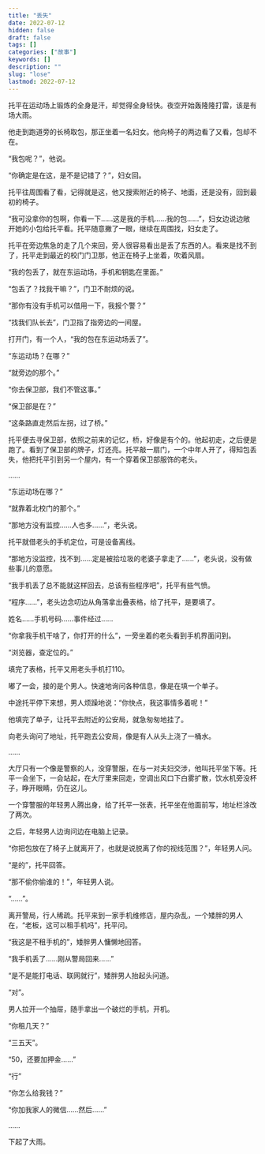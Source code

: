 ```yaml
---
title: "丢失"
date: 2022-07-12
hidden: false
draft: false
tags: []
categories: ["故事"]
keywords: []
description: ""
slug: "lose"
lastmod: 2022-07-12
---
```


托平在运动场上锻炼的全身是汗，却觉得全身轻快。夜空开始轰隆隆打雷，该是有场大雨。

他走到跑道旁的长椅取包，那正坐着一名妇女。他向椅子的两边看了又看，包却不在。

“我包呢？”，他说。

“你确定是在这，是不是记错了？”，妇女回。

托平往周围看了看，记得就是这，他又搜索附近的椅子、地面，还是没有，回到最初的椅子。

“我可没拿你的包啊，你看一下……这是我的手机……我的包……”，妇女边说边敞开她的小包给托平看。托平随意撇了一眼，继续在周围找，妇女走了。

托平在旁边焦急的走了几个来回，旁人很容易看出是丢了东西的人。看来是找不到了，托平走到最近的校门门卫那，他正在椅子上坐着，吹着风扇。

“我的包丢了，就在东运动场，手机和钥匙在里面。”

“包丢了？找我干嘛？”，门卫不耐烦的说。

“那你有没有手机可以借用一下，我报个警？”

“找我们队长去”，门卫指了指旁边的一间屋。

打开门，有一个人，“我的包在东运动场丢了”。

“东运动场？在哪？”

“就旁边的那个。”

“你去保卫部，我们不管这事。”

“保卫部是在？”

“这条路直走然后左拐，过了桥。”

托平便去寻保卫部，依照之前来的记忆，桥，好像是有个的。他起初走，之后便是跑了。看到了保卫部的牌子，灯还亮。托平敲一扇门，一个中年人开了，得知包丢失，他把托平引到另一个屋内，有一个穿着保卫部服饰的老头。

……

“东运动场在哪？”

“就靠着北校门的那个。”

“那地方没有监控……人也多……”，老头说。

托平就借老头的手机定位，可是设备离线。

“那地方没监控，找不到……定是被拾垃圾的老婆子拿走了……”，老头说，没有做些事儿的意愿。

“我手机丢了总不能就这样回去，总该有些程序吧”，托平有些气愤。

“程序……”，老头边念叨边从角落拿出叠表格，给了托平，是要填了。

姓名……手机号码……事件经过……

“你拿我手机干啥了，你打开的什么”，一旁坐着的老头看到手机界面问到。

“浏览器，查定位的。”

填完了表格，托平又用老头手机打110。

嘟了一会，接的是个男人。快速地询问各种信息，像是在填一个单子。

中途托平停下来想，男人烦躁地说：“你快点，我这事情多着呢！”

他填完了单子，让托平去附近的公安局，就急匆匆地挂了。

向老头询问了地址，托平跑去公安局，像是有人从头上浇了一桶水。

……

大厅只有一个像是警察的人，没穿警服，在与一对夫妇交涉，他叫托平坐下等。托平一会坐下，一会站起，在大厅里来回走，空调出风口下白雾扩散，饮水机旁没杯子，睁开眼睛，仍在这儿。

一个穿警服的年轻男人腾出身，给了托平一张表，托平坐在他面前写，地址栏涂改了两次。

之后，年轻男人边询问边在电脑上记录。

“你把包放在了椅子上就离开了，也就是说脱离了你的视线范围？”，年轻男人问。

“是的”，托平回答。

“那不偷你偷谁的！”，年轻男人说。

“……”。

离开警局，行人稀疏。托平来到一家手机维修店，屋内杂乱，一个矮胖的男人在，“老板，这可以租手机吗”，托平问。

“我这是不租手机的”，矮胖男人慵懒地回答。

“我手机丢了……刚从警局回来……”

“是不是能打电话、联网就行”，矮胖男人抬起头问道。

“对”。

男人拉开一个抽屉，随手拿出一个破烂的手机，开机。

“你租几天？”

“三五天”。

“50，还要加押金……”

“行”

“你怎么给我钱？”

“你加我家人的微信……然后……”

……

下起了大雨。